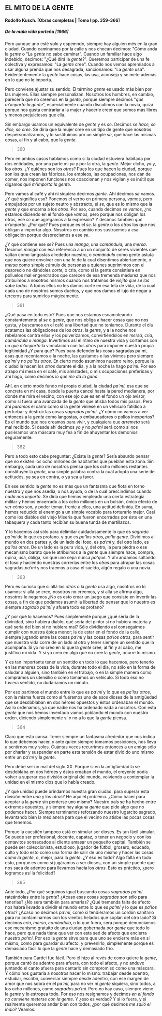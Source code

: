 

## EL MITO DE LA GENTE

#### Rodolfo Kusch. [Obras completas | Tomo I pp. 359-366]

##### _De la mala vida porteña_ [1966]

Pero aunque uno esté solo y espemndo, siempre hay
alguien més en la gran ciudad. Cuando caminamos por
la calle y nos chocan decimos: "Cómo anda la _gente_ o 
"La _gente_ no sabe caminar". Cuando un familiar hace
algo indebido, decimos: "¿Qué dirá la _gente_?". Queremos
participar de una fe colectiva y expresamos: "La _gente_
cree". Cuando nos vemos apremiados a usar alguna prenda
que nos desagrada, sancionamos: "La _gente_ usa". Evidententemente
la _gente_ hace cosas, las usa, aconseja y se
 mete además en lo que no le importa.
 
Pero conviene ajustar su sentido. El término _gente_ es
usado más bien por las mujeres. Ellas siempre personalizan.
Nosotros los hombres, en cambio, parecería que
no creemos en la _gente_, porque siempre decimos "_qué
m'importa la gente_", especialmente cuando discutimos
con la novia, quizá porque nos gusta contrariar a la mujer
y hacerle creer que somos más libres y menos prejuiciosos que ella.

Sin embargo usamos un equivalente de _gente_ y es _se_.
Decimos _se hace, se dice, se cree_. Se diria que la mujer
cree en un tipo de gente que nosotros despersonalizamos,
y lo sustituímos por un simple _se_, que hace las mismas cosas,
al fin y al cabo, que la _gente_.

> 360

Pero en ambos casos hablamos como si la ciudad estuviera habitada por dos
entidades, por una parte mi _yo_ y por la otra, la _gente_. 
Mejor dicho, _yo_ y, los _otros_.
¿Y quiénes son los _otros_? Pues los que hacen la ciudad,
porque son los que crean las fábricas. los empleos, las
ocupaciones, nos dan de comer, nos imponen funciones
nos coaccionan y nos vigilan y es inútil que digamos
_qué m'importa la gente_.

Pero vamos al café y ahi ni siquiera decirnos _gente_.
Ahí decimos _se_ vamos. ¿Y qué significa eso? Ponemos el
verbo en primera persona, _vamos_, pero empujados por
un sujeto neutro y abstracto, el _se_, que es lo mismo que
la _gente_ y que encarna a los _otros_. Por eso, cuando decimos
_se vamos_, ¿no estamos diciendo en el fondo que
_vamos_, pero porque nos obligan los otros, ese _se_ que
agregamos a la expresión? Y decimos también _qué m'importa_. 
¿Por qué? Pues porque es el _se_. la _gente_ o los
_otros_ los que nos obligan a importar algo. Nosotros en
cambio nos sustraemos a esa obligación porque despreciamos 
a ese _se_.

¿Y qué contiene ese _se_? Pues una _manga_, una _camándula_,
una _mersa_. Decimos _manga_ con esa referencia a un
un conjunto de seres vivientes que saltan como langostas
alrededor nuestro, o _camándula_ como gente astuta
que nos quiere envolver con una fe de la cual disentimos
abiertamente, o _mersa_ como simple cúmulo de personas
a quienes suprimimos con el desprecio no dándoles _corte_; 
o cria, como si la gente consistiera en polluelos mal
engendrados que carecen de esa tremenda madurez que
nos atribuímos a nosotros mismos cuando nos tratamos
de _viejito que se las sabe todas_. A todos ellos no les damos
corte en esa tela de vida, de la cual cada uno de nosotros
somos dueños, y que nos damos el lujo de negar a terceros para sumirlos mágicamente.

> 361

¿Qué pasa en todo esto? Pues que nos estamos escamoteando
constantemente al _se_ o _gente_, que nos obliga
a hacer cosas que no nos gusta, y buscamos en el café
una libertad que no teníamos. Durante el día acatamos
las obligaciones de los _otros_, la _gente_, y a la noche nos
rebelamos contra ellos y los pulverizamos, convirtiéndolos
en _mersa_, _cría_, _camándula_ o _manga_. Invertimos así el
ritmo de nuestra vida y cortamos con un _qué m'importa_
la vinculación con los _otros_ para imponer nuestra propia
legitimidad ¿Y para qué? Pues para defender las cosas sagradas pa'mi, 
esas que recontamos a la noche, las gustamos o las vivimos 
pero siempre _pa'mí_ y no _pa'los otros_.
En cierto modo asumimos nuestro reino, porque
la ciudad la hacen los _otros_ durante el día, y a la noche
la hago _pa'mi_. Por eso atrapo mi mesa en el café, mis
amistades, o mis ocupaciones preferidas y ahí hago, como
decimos _lo que me da la gana_.

Ahí, en cierto modo fundo mi propia ciudad, la ciudad
_pa'mí_, esa que se concreta en mi casa, desde la puerta
cancel hasta la pared medianera, por donde me mira el
vecino, con ese ojo que es en el fondo un ojo avisor, como
si fuera una avanzada de la _gente_ que atisba todos mis
pasos. Pero ahi _paramos_ el carro como si la gente viniese
en un vehiculo fatídico a perturbar y destruir las cosas
_sagradas pa'mí_. ¿Y cómo no vamos a ver entonces a la
_gente_ como langostas, o embaucadores o pollos inexpertos?
Es el mundo que nos creamos para vivir, y cualquiera
que _arremeta_ será mal recibido. Si desde ahí decimos _yo_
y no _pa'mí_ será como si nos pusiéramos una máscara muy fea a fin de ahuyentar
los demonios seguramente.

> 362

Pero a todo esto cabe preguntar: ¿Existe la _gente_? 
Sería absurdo pensar que no existen los ocho millones de
habitantes que pueblan esta zona. Sin embargo, cada
uno de nosotros piensa que los ocho millones restantes
constituyen la _gente_, una simple palabra contra la cual
adopta una serie de actitudes, ya sea en contra, o ya sea
a favor.

En ese sentido la _gente_ no es más que un fantasma
que flota en torno nuestro y que nos asedia, o nos ayuda, 
o de la cual prescindimos cuando _nada nos importa_.
Se diría que hemos empleado una cierta estrategia militar
y hemos encerrado a los ocho millones en un bolsón,
único efecto de ver cómo son, y poder tomar, frente a 
ellos, una actitud definida. En suma, hemos reducido el 
enemigo a un simple vocablo para torturarlo mejor. Casi
como los diablos del viejo Miseria que fueron encerrados
por éste en una tabaquera y cada tanto recibían su buena
tunda de martillazos.

Y lo hacemos así sólo para delimitar cuidadosamente
lo que es _sagrado pa'mí_ de lo que es profano. y que es
_pa'los otros_, _pa'la gente_. Dividimos al mundo en dos partes 
y, de un lado del foso, es _pa'mí_ y, del otro lado, es _pa'los otros_. 
De un lado es la pura vida, y, del otro, la
pura piedra o ese mecanismo barato que le atribuímos a
la _gente_ que siempre hace, compra, opina, usa, obliga,
sin que uno sepa nunca _pa'qué_. Y ahi andamos saltando
el foso y haciendo nuestras correrías entre los _otros_ para
atrapar las cosas sagradas _pa'mí_ y nos traemos a casa el sueldo,
algún regalo o una novia.

> 363

Pero es curioso que si allá los _otros_ o la _gente_ usa algo, 
nosotros no lo usamos: si allá se cree, nosotros no
creemos, y si allá se afirma algo, nosotros lo negamos
¿No es esto crear un juego que consiste en  invertir las
cosas, a fin de que podamos asumir la libertad de pensar
que lo nuestro es siempre _sagrado pa'mí_ y afuera todo es profano?

¿Y por qué lo hacemos? Pues simplemente porque ¿qué
sería de la divinidad, sino hubiera diablo, qué seria del
pintor si no hubiera materia y qué seria del bien si no
hubiera mal? Sólo dividiendo así conseguimos cumplir
con nuestra épica menor; la de estar en el fondo de la calle,
siempre jugando entre las cosas _pa'mi_ y las cosas
_pa'los otros_, para sentir que nuestra vida corre de un 
lado al otro y tener siempre un sentido que la acompaña.
Si yo no creo en lo que la _gente_ cree, al fin y al cabo,
me justifico mi vida. Y si yo creo en algo que no cree la
_gente_, ocurre lo mismo. 

Y es tan importante tener un sentido en todo lo que hacemos, pero tenerlo en las menores cosas de la vida,
durante todo el dia, no sólo en la forma de saludar a 
alguien, sino también en el trabajo, o en la simple manera
como compramos un utensilio o como tomamos un
vehículo. Si todo eso no tuviera sentido, no dudaríamos
un minuto.

Por eso partimos el mundo entre lo que es _pa'mí_ y lo
que es _pa'los otros_, con la misma fuerza como si fuéramos
uno de esos dioses de la antigüedad que se desdoblaban en dos héroes opuestos y éstos ordenaban el mundo.
Así lo ordenamos, ya que nadie nos ha ordenado nada a nosotros. 
Con esta _gente_ que nos hemos inventado vamos poblando 
el mundo con nuestro orden, diciendo
simplemente sí o no a lo que la _gente_ piensa.

> 364

Claro que esto cansa. Tener siempre un fantasma alrededor
que nos indica lo que debemos hacer, y ante
quien siempre tomamos posiciones, nos lleva a sentirnos 
muy solos. Cuántas veces recurrimos entonces a un amigo sólo
por charlar y suspender en parte esta tensión
de estar dividido uno mismo entre un _pa'mí_ y la _gente_.

Pero debe ser un mal del siglo XX. Porque si en la
antigtüedad la se desdoblaba en dos héroes y
éstos creaban el mundo, el creyente podía volver a superar
esa división original del mundo, volviendo a contemplar
la unidad en el mismo dios que lo había creado.

¿Y qué unidad puede brindarnos nuestra gran ciudad,
para superar esta división entre _uno_ y los _otros_? He
aquí el problema. ¿Cómo hacer para aceptar a la _gente_
sin perderse uno mismo? Nuestro país se ha hecho entre
extremos opuestos, y siempre hay alguna _gente_ que
pide algo que no podemos hacer. Siempre terminamos
reforzando nuestro lugarcito sagrado, levantando bien
la medianera para que el vecino no atisbe las pocas cosas que tenemos.

Porque la cuestién tampoco está en simular ser dioses. 
Es tan fácil simular. Se puede ser profesional, docente, 
capataz, o tener un negocio y con los centavitos
sonsacados al cliente amasar un pequeño capital. 
También se puede ser coleccionista, estudioso, jugador de fútbol,
grosero, educado, culto y todo esto como una forma de salir
de uno mismo y hacer las cosas _como la gente_, o, mejor, para la _gente_. 
¿Y eso es todo? Algo falta en todo esto, porque es como si jugáramos
a ser dioses, con un simple puente que nos saca de adentro para llevarnos hacia
los _otros_. Esto es práctico, ¿pero logramos así la felicidad?
          
> 365
          
Ante todo, ¿Por qué seguimos igual buscando cosas
_sagradas pa'mí_. rateándolas entre la _gente_? ¿Acaso esas
cosas _sagradas_ son sólo para tenerlas? ¿No sera también
para amarlas? ¿Qué tremenda falta de afecto
nos habrá llevado a dividir el mundo entre lo que es _pa'mí_ y
lo que es _pa'los otros_? ¿Acaso no decimos _pa'mí_, como si
tendiéramos un cordón sanitario para no contaminarnos
con los vientos helados que soplan del otro lado? Si
decimos _cría_, _mersa_, _camándula_, o lo que fuera, será porque
denunciamos ese mecanismo gratuito de una ciudad
gobernada por _gente_ que todo lo hace, pero que nada
tiene que ver con esta sed de afecto que encierra nuestro _pa'mí_. 
Por eso la _gente_ sirve para que uno se encierre
más en sí mismo, como para guardar su afecto, y prevenirlo, 
simplemente porque es demasiado fácil lo que la _gente_ hace y demasiado frío.

También para Gardel fue fácil. Pero él hizo al revés de
como quiere la _gente_, porque cantó de adentro para afuera, 
con todo el afecto, y no anduvo juntando el canto afuera para
cantarlo sin compromiso como una máscara.
Y cómo nos gustaria a nosotros hacer lo mismo:
trabajar desde adentro, estudiar, escribir, conversar siempre desde adentro,
con ese margen de amor que nos sobra en el _pa'mí_, 
para no ver ni _gente_ siquiera, sino todos,
a los ocho millones, como _sagrados pa'mí_. Pero no hay caso, siempre viene la _gente_
y lo estropea todo. Por eso nos resignamos y decimos _en el fondo no conviene meterse con la gente_. 
Y ¿eso es verdad? Y si lo fuera, y si realmente
queremos andar bien con todos, ¿por qué decimos _me salió el indio_? Veamos.
